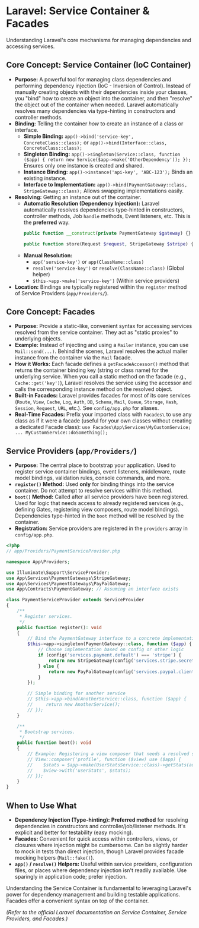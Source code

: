 # Laravel: Service Container & Facades

Understanding Laravel's core mechanisms for managing dependencies and accessing services.

## Core Concept: Service Container (IoC Container)

*   **Purpose:** A powerful tool for managing class dependencies and performing dependency injection (IoC - Inversion of Control). Instead of manually creating objects with their dependencies inside your classes, you "bind" how to create an object into the container, and then "resolve" the object out of the container when needed. Laravel automatically resolves many dependencies via type-hinting in constructors and controller methods.
*   **Binding:** Telling the container *how* to create an instance of a class or interface.
    *   **Simple Binding:** `app()->bind('service-key', ConcreteClass::class);` or `app()->bind(Interface::class, ConcreteClass::class);`
    *   **Singleton Binding:** `app()->singleton(Service::class, function ($app) { return new Service($app->make('OtherDependency')); });` Ensures only one instance is created and shared.
    *   **Instance Binding:** `app()->instance('api-key', 'ABC-123');` Binds an existing instance.
    *   **Interface to Implementation:** `app()->bind(PaymentGateway::class, StripeGateway::class);` Allows swapping implementations easily.
*   **Resolving:** Getting an instance out of the container.
    *   **Automatic Resolution (Dependency Injection):** Laravel automatically resolves dependencies type-hinted in constructors, controller methods, Job `handle` methods, Event listeners, etc. This is the **preferred** way.
        ```php
        public function __construct(private PaymentGateway $gateway) {} // Automatically resolved

        public function store(Request $request, StripeGateway $stripe) {} // Automatically resolved
        ```
    *   **Manual Resolution:**
        *   `app('service-key')` or `app(ClassName::class)`
        *   `resolve('service-key')` or `resolve(ClassName::class)` (Global helper)
        *   `$this->app->make('service-key')` (Within service providers)
*   **Location:** Bindings are typically registered within the `register` method of Service Providers (`app/Providers/`).

## Core Concept: Facades

*   **Purpose:** Provide a static-like, convenient syntax for accessing services resolved from the service container. They act as "static proxies" to underlying objects.
*   **Example:** Instead of injecting and using a `Mailer` instance, you can use `Mail::send(...)`. Behind the scenes, Laravel resolves the actual mailer instance from the container via the `Mail` facade.
*   **How it Works:** Each facade defines a `getFacadeAccessor()` method that returns the container binding key (string or class name) for the underlying service. When you call a static method on the facade (e.g., `Cache::get('key')`), Laravel resolves the service using the accessor and calls the corresponding instance method on the resolved object.
*   **Built-in Facades:** Laravel provides facades for most of its core services (`Route`, `View`, `Cache`, `Log`, `Auth`, `DB`, `Schema`, `Mail`, `Queue`, `Storage`, `Hash`, `Session`, `Request`, `URL`, etc.). See `config/app.php` for aliases.
*   **Real-Time Facades:** Prefix your imported class with `Facades\` to use any class as if it were a facade (useful for your own classes without creating a dedicated Facade class): `use Facades\App\Services\MyCustomService; ... MyCustomService::doSomething();`

## Service Providers (`app/Providers/`)

*   **Purpose:** The central place to bootstrap your application. Used to register service container bindings, event listeners, middleware, route model bindings, validation rules, console commands, and more.
*   **`register()` Method:** Used **only** for binding things into the service container. Do not attempt to resolve services within this method.
*   **`boot()` Method:** Called after all service providers have been registered. Used for logic that needs access to already registered services (e.g., defining Gates, registering view composers, route model bindings). Dependencies type-hinted in the `boot` method will be resolved by the container.
*   **Registration:** Service providers are registered in the `providers` array in `config/app.php`.

```php
<?php
// app/Providers/PaymentServiceProvider.php

namespace App\Providers;

use Illuminate\Support\ServiceProvider;
use App\Services\PaymentGateways\StripeGateway;
use App\Services\PaymentGateways\PayPalGateway;
use App\Contracts\PaymentGateway; // Assuming an interface exists

class PaymentServiceProvider extends ServiceProvider
{
    /**
     * Register services.
     */
    public function register(): void
    {
        // Bind the PaymentGateway interface to a concrete implementation
        $this->app->singleton(PaymentGateway::class, function ($app) {
            // Choose implementation based on config or other logic
            if (config('services.payment.default') === 'stripe') {
                return new StripeGateway(config('services.stripe.secret'));
            } else {
                return new PayPalGateway(config('services.paypal.client_id'), config('services.paypal.secret'));
            }
        });

        // Simple binding for another service
        // $this->app->bind(AnotherService::class, function ($app) {
        //     return new AnotherService();
        // });
    }

    /**
     * Bootstrap services.
     */
    public function boot(): void
    {
        // Example: Registering a view composer that needs a resolved service
        // View::composer('profile', function ($view) use ($app) {
        //    $stats = $app->make(UserStatsService::class)->getStats(auth()->id());
        //    $view->with('userStats', $stats);
        // });
    }
}
```

## When to Use What

*   **Dependency Injection (Type-hinting):** **Preferred method** for resolving dependencies in constructors and controller/job/listener methods. It's explicit and better for testability (easy mocking).
*   **Facades:** Convenient for quick access within controllers, views, or closures where injection might be cumbersome. Can be slightly harder to mock in tests than direct injection, though Laravel provides facade mocking helpers (`Mail::fake()`).
*   **`app()` / `resolve()` Helpers:** Useful within service providers, configuration files, or places where dependency injection isn't readily available. Use sparingly in application code; prefer injection.

Understanding the Service Container is fundamental to leveraging Laravel's power for dependency management and building testable applications. Facades offer a convenient syntax on top of the container.

*(Refer to the official Laravel documentation on Service Container, Service Providers, and Facades.)*